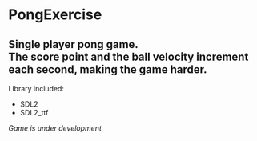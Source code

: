 # **PongExercise**
Single player pong game.\
The score point and the ball velocity increment each second, making the game harder.
-----
Library included:
- SDL2
- SDL2_ttf

*Game is under development*
